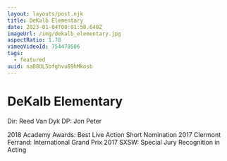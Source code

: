 ```yaml
---
layout: layouts/post.njk
title: DeKalb Elementary
date: 2023-01-04T00:01:58.640Z
imageUrl: /img/dekalb_elementary.jpg
aspectRatio: 1.78
vimeoVideoId: 754470506
tags:
  - featured
uuid: naB8OL5bfghvu89hMkosb
---
```


# DeKalb Elementary

Dir: Reed Van Dyk
DP: Jon Peter

2018 Academy Awards: Best Live Action Short Nomination
2017 Clermont Ferrand: International Grand Prix
2017 SXSW: Special Jury Recognition in Acting
